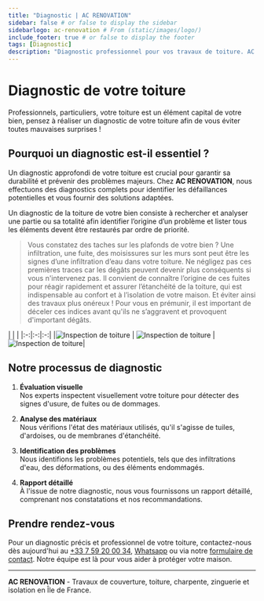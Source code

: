 ```yaml
---
title: "Diagnostic | AC RENOVATION"
sidebar: false # or false to display the sidebar
sidebarlogo: ac-renovation # From (static/images/logo/)
include_footer: true # or false to display the footer
tags: [Diagnostic]
description: "Diagnostic professionnel pour vos travaux de toiture. AC RENOVATION identifie les problèmes et propose des solutions adaptées."
---
```


# Diagnostic de votre toiture

Professionnels, particuliers, votre toiture est un élément capital de votre bien, pensez à réaliser un diagnostic de votre toiture afin de vous éviter toutes mauvaises surprises !

## Pourquoi un diagnostic est-il essentiel ?

Un diagnostic approfondi de votre toiture est crucial pour garantir sa durabilité et prévenir des problèmes majeurs. Chez **AC RENOVATION**, nous effectuons des diagnostics complets pour identifier les défaillances potentielles et vous fournir des solutions adaptées.

Un diagnostic de la toiture de votre bien consiste à rechercher et analyser une partie ou sa totalité afin identifier l’origine d’un problème et lister tous les éléments devent être restaurés par ordre de priorité.

> Vous constatez des taches sur les plafonds de votre bien ? Une infiltration, une fuite, des moisissures sur les murs sont peut être les signes d’une infiltration d’eau dans votre toiture. Ne négligez pas ces premières traces car les dégâts peuvent devenir plus conséquents si vous n'intervenez pas. Il convient de connaître l’origine de ces fuites pour réagir rapidement et assurer l’étanchéité de la toiture, qui est indispensable au confort et à l’isolation de votre maison. Et éviter ainsi des travaux plus onéreux ! Pour vous en prémunir, il est important de déceler ces indices avant qu'ils ne s’aggravent et provoquent d'important dégâts.

| | |
|:-:|:-:|:-:|
|![Inspection de toiture](/images/illustrations/images/acrenovation-diagnostic-alpha.jpg) | ![Inspection de toiture](/images/illustrations/images/acrenovation-diagnostic-beta.jpg) | ![Inspection de toiture](/images/illustrations/images/acrenovation-diagnostic-eta.jpg)|

## Notre processus de diagnostic

1. **Évaluation visuelle**  
   Nos experts inspectent visuellement votre toiture pour détecter des signes d'usure, de fuites ou de dommages.

2. **Analyse des matériaux**  
   Nous vérifions l'état des matériaux utilisés, qu'il s'agisse de tuiles, d'ardoises, ou de membranes d'étanchéité.

3. **Identification des problèmes**  
   Nous identifions les problèmes potentiels, tels que des infiltrations d'eau, des déformations, ou des éléments endommagés.

4. **Rapport détaillé**  
   À l'issue de notre diagnostic, nous vous fournissons un rapport détaillé, comprenant nos constatations et nos recommandations.

## Prendre rendez-vous

Pour un diagnostic précis et professionnel de votre toiture, contactez-nous dès aujourd'hui au [+33 7 59 20 00 34](tel:+33759200034), [Whatsapp](https://wa.me/33759200034) ou via notre [formulaire de contact](../index.html#contact). Notre équipe est là pour vous aider à protéger votre maison.

---

**AC RENOVATION** - Travaux de couverture, toiture, charpente, zinguerie et isolation en Île de France.
